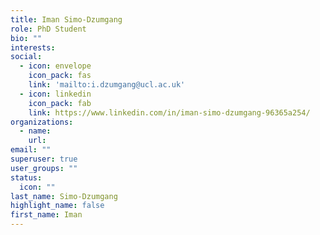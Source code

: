 ```yaml
---
title: Iman Simo-Dzumgang
role: PhD Student
bio: ""
interests:
social:
  - icon: envelope
    icon_pack: fas
    link: 'mailto:i.dzumgang@ucl.ac.uk'
  - icon: linkedin
    icon_pack: fab
    link: https://www.linkedin.com/in/iman-simo-dzumgang-96365a254/
organizations:
  - name: 
    url: 
email: ""
superuser: true
user_groups: ""
status:
  icon: ""
last_name: Simo-Dzumgang
highlight_name: false
first_name: Iman
---
```

<!-- BIO

{style="text-align: justify;"} -->
